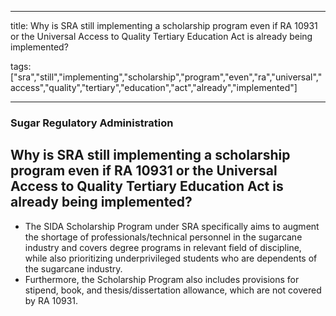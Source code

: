 
---

title: Why is SRA still implementing a scholarship program even if RA 10931 or the Universal Access to Quality Tertiary Education Act is already being implemented?

tags: ["sra","still","implementing","scholarship","program","even","ra","universal","access","quality","tertiary","education","act","already","implemented"]

---

### Sugar Regulatory Administration

## Why is SRA still implementing a scholarship program even if RA 10931 or the Universal Access to Quality Tertiary Education Act is already being implemented?


 - The SIDA Scholarship Program under SRA specifically aims to augment the shortage of professionals/technical personnel in the sugarcane industry and covers degree programs in relevant field of discipline, while also prioritizing underprivileged students who are dependents of the sugarcane industry. 
 - Furthermore, the Scholarship Program also includes provisions for stipend, book, and thesis/dissertation allowance, which are not covered by RA 10931.
